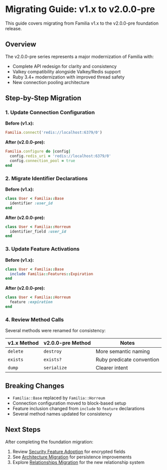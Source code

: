 # Migrating Guide: v1.x to v2.0.0-pre

This guide covers migrating from Familia v1.x to the v2.0.0-pre foundation release.

## Overview

The v2.0.0-pre series represents a major modernization of Familia with:
- Complete API redesign for clarity and consistency
- Valkey compatibility alongside Valkey/Redis support
- Ruby 3.4+ modernization with improved thread safety
- New connection pooling architecture

## Step-by-Step Migration

### 1. Update Connection Configuration

**Before (v1.x):**
```ruby
Familia.connect('redis://localhost:6379/0')
```

**After (v2.0.0-pre):**
```ruby
Familia.configure do |config|
  config.redis_uri = 'redis://localhost:6379/0'
  config.connection_pool = true
end
```

### 2. Migrate Identifier Declarations

**Before (v1.x):**
```ruby
class User < Familia::Base
  identifier :user_id
end
```

**After (v2.0.0-pre):**
```ruby
class User < Familia::Horreum
  identifier_field :user_id
end
```

### 3. Update Feature Activations

**Before (v1.x):**
```ruby
class User < Familia::Base
  include Familia::Features::Expiration
end
```

**After (v2.0.0-pre):**
```ruby
class User < Familia::Horreum
  feature :expiration
end
```

### 4. Review Method Calls

Several methods were renamed for consistency:

| v1.x Method | v2.0.0-pre Method | Notes |
|-------------|------------------|-------|
| `delete` | `destroy` | More semantic naming |
| `exists` | `exists?` | Ruby predicate convention |
| `dump` | `serialize` | Clearer intent |

## Breaking Changes

- `Familia::Base` replaced by `Familia::Horreum`
- Connection configuration moved to block-based setup
- Feature inclusion changed from `include` to `feature` declarations
- Several method names updated for consistency

## Next Steps

After completing the foundation migration:
1. Review [Security Feature Adoption](v2.0.0-pre5.md) for encrypted fields
2. See [Architecture Migration](v2.0.0-pre6.md) for persistence improvements
3. Explore [Relationships Migration](v2.0.0-pre7.md) for the new relationship system
